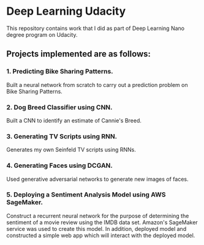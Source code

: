 # Deep Learning Udacity

This repository contains work that I did as part of Deep Learning Nano degree program on Udacity. 

## Projects implemented are as follows:

### 1. Predicting Bike Sharing Patterns.

Built a neural network from scratch to carry out a prediction problem on Bike Sharing Patterns.


### 2. Dog Breed Classifier using CNN.

Built a CNN to identify an estimate of Cannie's Breed. 

### 3. Generating TV Scripts using RNN.

Generates my own Seinfeld TV scripts using RNNs.

### 4. Generating Faces using DCGAN.

Used generative adversarial networks to generate new images of faces.

### 5. Deploying a Sentiment Analysis Model using AWS SageMaker.

Construct a recurrent neural network for the purpose of determining the sentiment of a movie review using the IMDB data set.  Amazon's SageMaker service was used to create this model. In addition, deployed model and constructed a simple web app which will interact with the deployed model.

